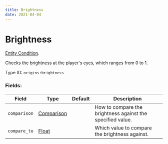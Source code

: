 ```yaml
---
title: Brightness
date: 2021-04-04
---
```

# Brightness

[Entity Condition](../entity_conditions.md).

Checks the brightness at the player's eyes, which ranges from 0 to 1.

Type ID: `origins:brightness`

### Fields:

Field  | Type | Default | Description
-------|------|---------|-------------
`comparison` | [Comparison](../data_types/comparison.md) | | How to compare the brightness against the specified value.
`compare_to` | [Float](../data_types/float.md) | | Which value to compare the brightness against.
